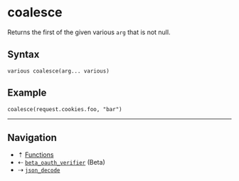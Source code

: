 # coalesce

Returns the first of the given various `arg` that is not null.

## Syntax

```hcl
various coalesce(arg... various)
```

## Example

```hcl
coalesce(request.cookies.foo, "bar")
```

-----

## Navigation

* &#8673; [Functions](../functions.md)
* &#8672; [`beta_oauth_verifier`](beta-oauth-verifier.md) (Beta)
* &#8674; [`json_decode`](json-decode.md)
